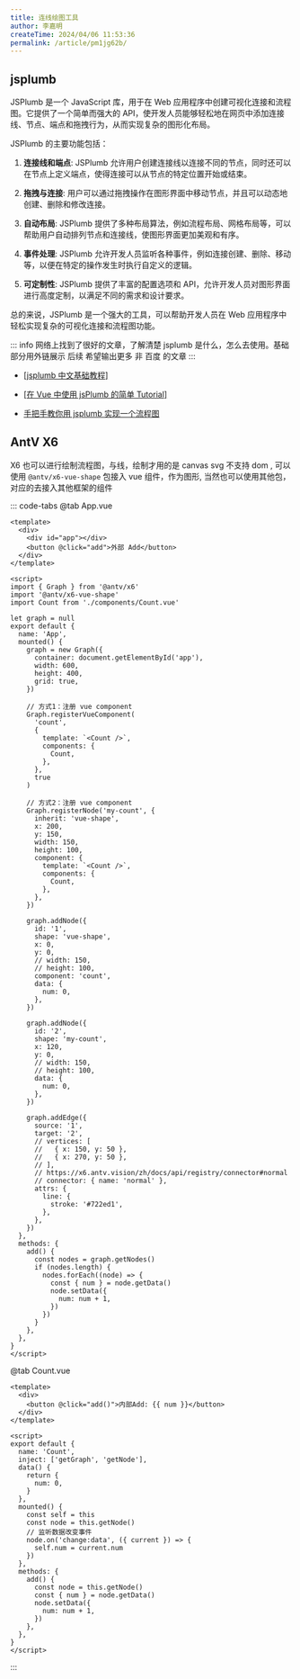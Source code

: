 ```yaml
---
title: 连线绘图工具
author: 李嘉明
createTime: 2024/04/06 11:53:36
permalink: /article/pm1jg62b/
---
```


## jsplumb

JSPlumb 是一个 JavaScript 库，用于在 Web 应用程序中创建可视化连接和流程图。它提供了一个简单而强大的 API，使开发人员能够轻松地在网页中添加连接线、节点、端点和拖拽行为，从而实现复杂的图形化布局。

JSPlumb 的主要功能包括：

1. **连接线和端点**: JSPlumb 允许用户创建连接线以连接不同的节点，同时还可以在节点上定义端点，使得连接可以从节点的特定位置开始或结束。

2. **拖拽与连接**: 用户可以通过拖拽操作在图形界面中移动节点，并且可以动态地创建、删除和修改连接。

3. **自动布局**: JSPlumb 提供了多种布局算法，例如流程布局、网格布局等，可以帮助用户自动排列节点和连接线，使图形界面更加美观和有序。

4. **事件处理**: JSPlumb 允许开发人员监听各种事件，例如连接创建、删除、移动等，以便在特定的操作发生时执行自定义的逻辑。

5. **可定制性**: JSPlumb 提供了丰富的配置选项和 API，允许开发人员对图形界面进行高度定制，以满足不同的需求和设计要求。

总的来说，JSPlumb 是一个强大的工具，可以帮助开发人员在 Web 应用程序中轻松实现复杂的可视化连接和流程图功能。

::: info
网络上找到了很好的文章，了解清楚 jsplumb 是什么，怎么去使用。基础部分用外链展示
后续 希望输出更多 非 百度 的文章
:::

- <a target="_blank" rel="noreferrer" href="https://segmentfault.com/a/1190000013422507">[jsplumb 中文基础教程]</a>

- <a target="_blank" rel="noreferrer" href="https://zhuanlan.zhihu.com/p/41808577">[在 Vue 中使用 jsPlumb 的简单 Tutorial]</a>

- <a target="_blank" rel="noreferrer" href="https://juejin.cn/post/7068161914538295303">手把手教你用 jsplumb 实现一个流程图</a>

## AntV X6

X6 也可以进行绘制流程图，与线，绘制才用的是 canvas svg 不支持 dom , 可以使用 `@antv/x6-vue-shape` 包接入 vue 组件，作为图形, 当然也可以使用其他包，对应的去接入其他框架的组件

<!-- 它与 jsplumb 唯一的设计不同是 他是只能支持 在画布上 或者 svg 上进行绘制 -->

::: code-tabs
@tab App.vue

```vue
<template>
  <div>
    <div id="app"></div>
    <button @click="add">外部 Add</button>
  </div>
</template>

<script>
import { Graph } from '@antv/x6'
import '@antv/x6-vue-shape'
import Count from './components/Count.vue'

let graph = null
export default {
  name: 'App',
  mounted() {
    graph = new Graph({
      container: document.getElementById('app'),
      width: 600,
      height: 400,
      grid: true,
    })

    // 方式1：注册 vue component
    Graph.registerVueComponent(
      'count',
      {
        template: `<Count />`,
        components: {
          Count,
        },
      },
      true
    )

    // 方式2：注册 vue component
    Graph.registerNode('my-count', {
      inherit: 'vue-shape',
      x: 200,
      y: 150,
      width: 150,
      height: 100,
      component: {
        template: `<Count />`,
        components: {
          Count,
        },
      },
    })

    graph.addNode({
      id: '1',
      shape: 'vue-shape',
      x: 0,
      y: 0,
      // width: 150,
      // height: 100,
      component: 'count',
      data: {
        num: 0,
      },
    })

    graph.addNode({
      id: '2',
      shape: 'my-count',
      x: 120,
      y: 0,
      // width: 150,
      // height: 100,
      data: {
        num: 0,
      },
    })

    graph.addEdge({
      source: '1',
      target: '2',
      // vertices: [
      //   { x: 150, y: 50 },
      //   { x: 270, y: 50 },
      // ],
      // https://x6.antv.vision/zh/docs/api/registry/connector#normal
      // connector: { name: 'normal' },
      attrs: {
        line: {
          stroke: '#722ed1',
        },
      },
    })
  },
  methods: {
    add() {
      const nodes = graph.getNodes()
      if (nodes.length) {
        nodes.forEach((node) => {
          const { num } = node.getData()
          node.setData({
            num: num + 1,
          })
        })
      }
    },
  },
}
</script>
```

@tab Count.vue

```vue
<template>
  <div>
    <button @click="add()">内部Add: {{ num }}</button>
  </div>
</template>

<script>
export default {
  name: 'Count',
  inject: ['getGraph', 'getNode'],
  data() {
    return {
      num: 0,
    }
  },
  mounted() {
    const self = this
    const node = this.getNode()
    // 监听数据改变事件
    node.on('change:data', ({ current }) => {
      self.num = current.num
    })
  },
  methods: {
    add() {
      const node = this.getNode()
      const { num } = node.getData()
      node.setData({
        num: num + 1,
      })
    },
  },
}
</script>
```

:::
